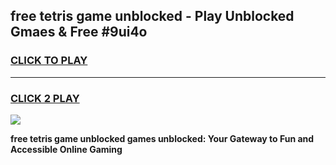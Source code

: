 
## free tetris game unblocked - Play Unblocked Gmaes & Free #9ui4o
<h3>
<a href="https://premium.freeplayer.one?title=free_tetris_game_unblocked&ref=01M">CLICK TO PLAY</a></h3>
<hr>

<h3>
<a href="https://premium.freeplayer.one?title=free_tetris_game_unblocked&ref=01M">CLICK 2 PLAY</a>
  
</h3>

<a href="https://premium.freeplayer.one?title=free_tetris_game_unblocked&ref=01M"><img src="https://clearcache.store/games.png"></a>


**free tetris game unblocked games unblocked: Your Gateway to Fun and Accessible Online Gaming**
